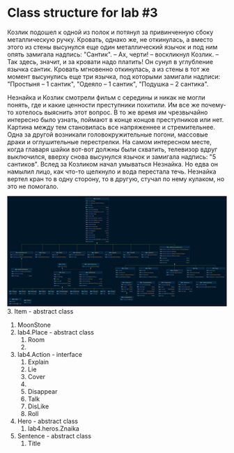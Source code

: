 # Class structure for lab #3

Козлик подошел к одной из полок и потянул за привинченную сбоку металлическую ручку. 
Кровать, однако же, не откинулась, а вместо этого из стены высунулся еще один металлический язычок и под ним опять замигала надпись: "Сантик".
– Ах, черти! – воскликнул Козлик. – Так здесь, значит, и за кровати надо платить!
Он сунул в углубление язычка сантик. Кровать мгновенно откинулась, а из стены в тот же момент высунулись еще три язычка,
под которыми замигали надписи: "Простыня – 1 сантик", "Одеяло – 1 сантик", "Подушка – 2 сантика".

Незнайка и Козлик смотрели фильм с середины и никак не могли понять, где и какие ценности преступники похитили. 
Им все же почему-то хотелось выяснить этот вопрос. В то же время им чрезвычайно интересно было узнать, поймают в конце концов преступников или нет. Картина между тем становилась все напряженнее и стремительнее. Одна за другой возникали головокружительные погони, массовые драки и оглушительные перестрелки. На самом интересном месте, когда главаря шайки вот-вот должны были схватить, телевизор вдруг выключился, вверху снова высунулся язычок и замигала надпись: "5 сантиков".
Вслед за Козликом начал умываться Незнайка.
Но едва он намылил лицо, как что-то щелкнуло и вода перестала течь. 
Незнайка вертел кран то в одну сторону, то в другую, стучал по нему кулаком, но это не помогало.

![UML diagram](lab3_uml.png)
3. Item - abstract class
   1. MoonStone
2. lab4.Place - abstract class
   1. Room 
   2. 
3. lab4.Action - interface
   1. Explain
   2. Lie
   3. Cover
   2. 
   3. Disappear
   4. Talk
   5. DisLike
   6. Roll
4. Hero - abstract class
   1. lab4.heros.Znaika
5. Sentence - abstract class
   1. Title
